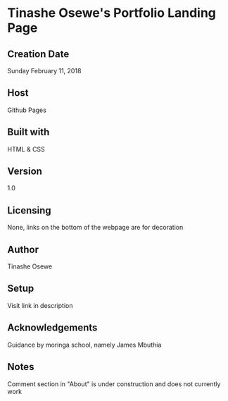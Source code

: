 # Tinashe Osewe's Portfolio Landing Page

## Creation Date
Sunday February 11, 2018

## Host
Github Pages

## Built with
HTML & CSS

## Version
1.0

## Licensing
None, links on the bottom of the webpage are for decoration

## Author
Tinashe Osewe

## Setup
Visit link in description

## Acknowledgements
Guidance by moringa school, namely James Mbuthia

## Notes
Comment section in "About" is under construction and does not currently work